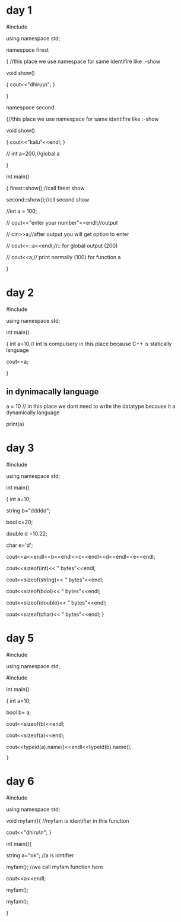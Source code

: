 # day 1

#include<iostream>

using namespace std;

namespace firest

{ //this place we use namespace for same identifire like :-show

  void show()
  
  {
        cout<<"dhiru\n";
  }
  
}

namespace second

{//this place we use namespace for same identifire like :-show

  void show()
  
  {
        cout<<"kalu"<<endl;
   }
   
// int a=200;//global a

}

int main()

 {   firest::show();//call firest show
 
  second::show();//cll second show
  
  //int a = 100;
  
//     cout<<"enter your number"<<endl;//output 

//     cin>>a;//after output you will get option to enter

//     cout<<::a<<endl;//:: for global output (200)

//     cout<<a;// print normally (100) for function a 
   
}

# day 2

 #include<iostream>
 
using namespace std;

int main()

{
  int a=10;// int is compulsery in this place because  C++ is statically language 
    
  cout<<a;
  
}

## in dynimacally language 

a = 10 // in this place we dont need to write the datatype because it a dynamically language

print(a)

# day 3

#include <iostream>

using namespace std;

int main()

{
    int a=10;
    
  string b="ddddd";
    
  bool c=20;
  
  double d =10.22;
  
  char e='d';
  
  cout<<a<<endl<<b<<endl<<c<<endl<<d<<endl<<e<<endl;
  
  cout<<sizeof(int)<< " bytes"<<endl;
  
   cout<<sizeof(string)<< " bytes"<<endl;
   
   cout<<sizeof(bool)<< " bytes"<<endl;
   
  cout<<sizeof(double)<< " bytes"<<endl;
  
  cout<<sizeof(char)<< " bytes"<<endl;
    }

# day 5

#include <iostream>

using namespace std;

#include <typeinfo>

int main()

{
    int a=10;
    
   bool b= a;
   
   cout<<sizeof(b)<<endl;
   
   cout<<sizeof(a)<<endl;
   
   cout<<typeid(a).name()<<endl<<typeid(b).name();

    }

# day 6

#include <iostream>

using namespace std;


void myfam(){  //myfam is identifier in this function

  cout<<"dhiru\n";
}

int main(){  

  string a="ok";  //a is idntifier 
  
  myfam();        //we call myfam function here
  
  cout<<a<<endl;
  
  myfam();
  
  myfam();
  
}





